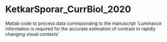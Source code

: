 # KetkarSporar_CurrBiol_2020
Matlab code to process data corresponding to the manuscript 'Luminance information is required for the accurate estimation of contrast in rapidly changing visual contexts'
